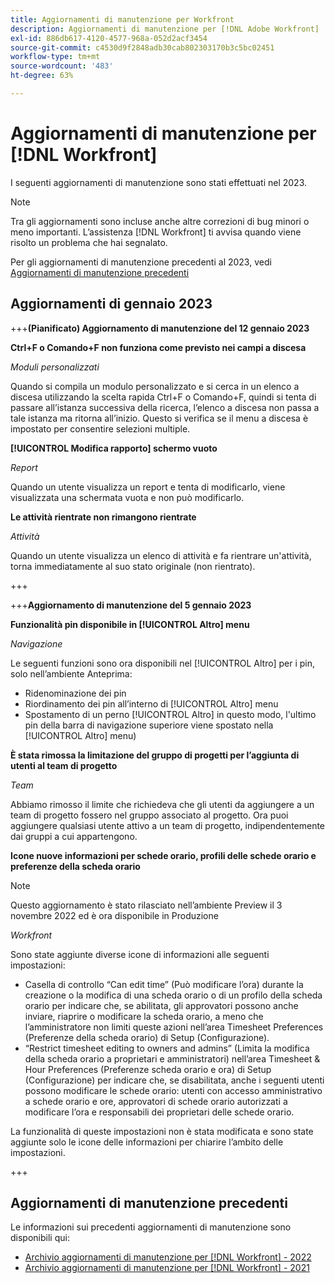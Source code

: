 ```yaml
---
title: Aggiornamenti di manutenzione per Workfront
description: Aggiornamenti di manutenzione per [!DNL Adobe Workfront]
exl-id: 886db617-4120-4577-968a-052d2acf3454
source-git-commit: c4530d9f2848adb30cab802303170b3c5bc02451
workflow-type: tm+mt
source-wordcount: '483'
ht-degree: 63%

---
```


# Aggiornamenti di manutenzione per [!DNL Workfront]

I seguenti aggiornamenti di manutenzione sono stati effettuati nel 2023.

>[!NOTE]
>
>Tra gli aggiornamenti sono incluse anche altre correzioni di bug minori o meno importanti. L’assistenza [!DNL Workfront] ti avvisa quando viene risolto un problema che hai segnalato.

Per gli aggiornamenti di manutenzione precedenti al 2023, vedi [Aggiornamenti di manutenzione precedenti](#previous-maintenance-updates)

## Aggiornamenti di gennaio 2023

+++**(Pianificato) Aggiornamento di manutenzione del 12 gennaio 2023**

**Ctrl+F o Comando+F non funziona come previsto nei campi a discesa**

_Moduli personalizzati_

Quando si compila un modulo personalizzato e si cerca in un elenco a discesa utilizzando la scelta rapida Ctrl+F o Comando+F, quindi si tenta di passare all’istanza successiva della ricerca, l’elenco a discesa non passa a tale istanza ma ritorna all’inizio. Questo si verifica se il menu a discesa è impostato per consentire selezioni multiple.

**[!UICONTROL Modifica rapporto] schermo vuoto**

_Report_

Quando un utente visualizza un report e tenta di modificarlo, viene visualizzata una schermata vuota e non può modificarlo.

**Le attività rientrate non rimangono rientrate**

_Attività_

Quando un utente visualizza un elenco di attività e fa rientrare un&#39;attività, torna immediatamente al suo stato originale (non rientrato).

+++

+++**Aggiornamento di manutenzione del 5 gennaio 2023**

**Funzionalità pin disponibile in [!UICONTROL Altro] menu**

_Navigazione_

Le seguenti funzioni sono ora disponibili nel [!UICONTROL Altro] per i pin, solo nell’ambiente Anteprima:

* Ridenominazione dei pin
* Riordinamento dei pin all’interno di [!UICONTROL Altro] menu
* Spostamento di un perno [!UICONTROL Altro] in questo modo, l&#39;ultimo pin della barra di navigazione superiore viene spostato nella [!UICONTROL Altro] menu)

**È stata rimossa la limitazione del gruppo di progetti per l’aggiunta di utenti al team di progetto**

_Team_

Abbiamo rimosso il limite che richiedeva che gli utenti da aggiungere a un team di progetto fossero nel gruppo associato al progetto. Ora puoi aggiungere qualsiasi utente attivo a un team di progetto, indipendentemente dai gruppi a cui appartengono.

**Icone nuove informazioni per schede orario, profili delle schede orario e preferenze della scheda orario**

>[!NOTE]
>
>Questo aggiornamento è stato rilasciato nell’ambiente Preview il 3 novembre 2022 ed è ora disponibile in Produzione

_Workfront_

Sono state aggiunte diverse icone di informazioni alle seguenti impostazioni:

* Casella di controllo “Can edit time” (Può modificare l’ora) durante la creazione o la modifica di una scheda orario o di un profilo della scheda orario per indicare che, se abilitata, gli approvatori possono anche inviare, riaprire o modificare la scheda orario, a meno che l’amministratore non limiti queste azioni nell’area Timesheet Preferences (Preferenze della scheda orario) di Setup (Configurazione).
* “Restrict timesheet editing to owners and admins” (Limita la modifica della scheda orario a proprietari e amministratori) nell’area Timesheet &amp; Hour Preferences (Preferenze scheda orario e ora) di Setup (Configurazione) per indicare che, se disabilitata, anche i seguenti utenti possono modificare le schede orario: utenti con accesso amministrativo a schede orario e ore, approvatori di schede orario autorizzati a modificare l’ora e responsabili dei proprietari delle schede orario.

La funzionalità di queste impostazioni non è stata modificata e sono state aggiunte solo le icone delle informazioni per chiarire l’ambito delle impostazioni.

+++

## Aggiornamenti di manutenzione precedenti

Le informazioni sui precedenti aggiornamenti di manutenzione sono disponibili qui:

* [Archivio aggiornamenti di manutenzione per [!DNL Workfront] - 2022](2022-updates.md)
* [Archivio aggiornamenti di manutenzione per [!DNL Workfront] - 2021](2021-updates.md)
